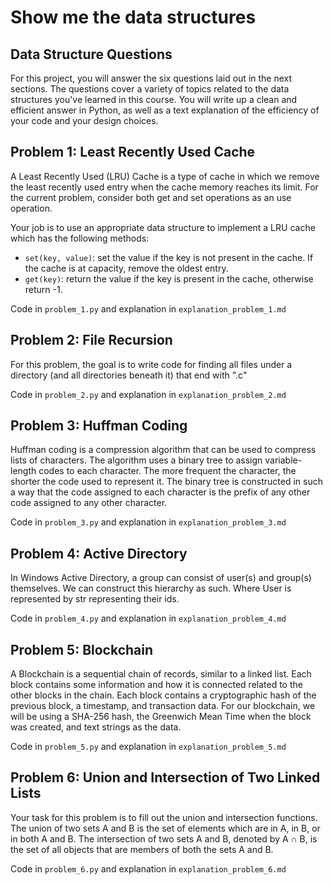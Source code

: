 # Show me the data structures

## Data Structure Questions

For this project, you will answer the six questions laid out in the next sections. The questions cover a variety of topics related to the data structures you've learned in this course. You will write up a clean and efficient answer in Python, as well as a text explanation of the efficiency of your code and your design choices.

## Problem 1: Least Recently Used Cache

A Least Recently Used (LRU) Cache is a type of cache in which we remove the least recently used entry when the cache memory reaches its limit. For the current problem, consider both get and set operations as an use operation.

Your job is to use an appropriate data structure to implement a LRU cache which has the following methods:

- `set(key, value)`: set the value if the key is not present in the cache. If the cache is at capacity, remove the oldest entry.
- `get(key)`: return the value if the key is present in the cache, otherwise return -1.

Code in `problem_1.py` and explanation in `explanation_problem_1.md`

## Problem 2: File Recursion

For this problem, the goal is to write code for finding all files under a directory (and all directories beneath it) that end with ".c"

Code in `problem_2.py` and explanation in `explanation_problem_2.md`

## Problem 3: Huffman Coding

Huffman coding is a compression algorithm that can be used to compress lists of characters. The algorithm uses a binary tree to assign variable-length codes to each character. The more frequent the character, the shorter the code used to represent it. The binary tree is constructed in such a way that the code assigned to each character is the prefix of any other code assigned to any other character.

Code in `problem_3.py` and explanation in `explanation_problem_3.md`

## Problem 4: Active Directory

In Windows Active Directory, a group can consist of user(s) and group(s) themselves. We can construct this hierarchy as such. Where User is represented by str representing their ids.

Code in `problem_4.py` and explanation in `explanation_problem_4.md`

## Problem 5: Blockchain

A Blockchain is a sequential chain of records, similar to a linked list. Each block contains some information and how it is connected related to the other blocks in the chain. Each block contains a cryptographic hash of the previous block, a timestamp, and transaction data. For our blockchain, we will be using a SHA-256 hash, the Greenwich Mean Time when the block was created, and text strings as the data.

Code in `problem_5.py` and explanation in `explanation_problem_5.md`

## Problem 6: Union and Intersection of Two Linked Lists

Your task for this problem is to fill out the union and intersection functions. The union of two sets A and B is the set of elements which are in A, in B, or in both A and B. The intersection of two sets A and B, denoted by A ∩ B, is the set of all objects that are members of both the sets A and B.

Code in `problem_6.py` and explanation in `explanation_problem_6.md`
